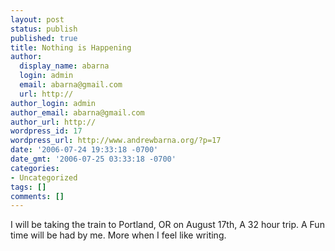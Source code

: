 ```yaml
---
layout: post
status: publish
published: true
title: Nothing is Happening
author:
  display_name: abarna
  login: admin
  email: abarna@gmail.com
  url: http://
author_login: admin
author_email: abarna@gmail.com
author_url: http://
wordpress_id: 17
wordpress_url: http://www.andrewbarna.org/?p=17
date: '2006-07-24 19:33:18 -0700'
date_gmt: '2006-07-25 03:33:18 -0700'
categories:
- Uncategorized
tags: []
comments: []
---
```

<p>I will be taking the train to Portland, OR on August 17th, A 32 hour trip. A Fun time will be had by me. More when I feel like writing.</p>
